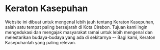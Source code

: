 # Keraton Kasepuhan

Website ini dibuat untuk mengenal lebih jauh tentang Keraton Kasepuhan, salah satu tempat paling bersejarah di Kota Cirebon. Tujuan kami ingin mengedukasi dan mengajak masyarakat ramai untuk lebih mengenal dan melestarikan budaya-budaya yang ada di sekitarnya -- Bagi kami, Keraton Kasepuhanlah yang paling relevan.
